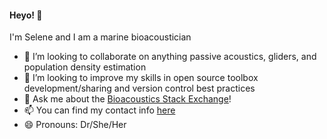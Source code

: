 #### Heyo! :ocean:
I'm Selene and I am a marine bioacoustician

- 👯 I’m looking to collaborate on anything passive acoustics, gliders, and population density estimation
- 🤔 I’m looking to improve my skills in open source toolbox development/sharing and version control best practices 
- 💬 Ask me about the [Bioacoustics Stack Exchange](https://area51.stackexchange.com/proposals/126698/bioacoustics/)! 
- 📫 You can find my contact info [here](http://sfregosi.github.io)
- 😄 Pronouns: Dr/She/Her
